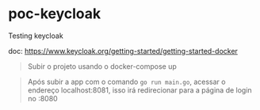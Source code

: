 # poc-keycloak
Testing keycloak

doc:
https://www.keycloak.org/getting-started/getting-started-docker

> Subir o projeto usando o docker-compose up

> Após subir a app com o comando ```go run main.go```, acessar o endereço localhost:8081, isso irá redirecionar para a página de login no :8080